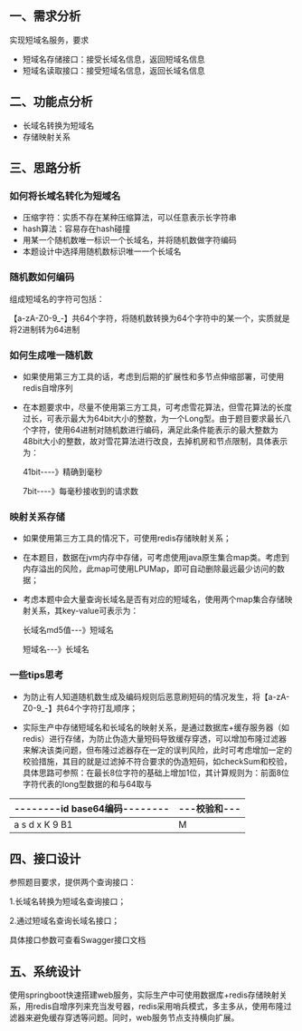 ## 一、需求分析

实现短域名服务，要求

- 短域名存储接口：接受长域名信息，返回短域名信息
- 短域名读取接口：接受短域名信息，返回长域名信息

## 二、功能点分析

- 长域名转换为短域名
- 存储映射关系

## 三、思路分析

### 如何将长域名转化为短域名

- 压缩字符：实质不存在某种压缩算法，可以任意表示长字符串
- hash算法：容易存在hash碰撞
- 用某一个随机数唯一标识一个长域名，并将随机数做字符编码
- 本题设计中选择用随机数标识唯一一个长域名

### 随机数如何编码

组成短域名的字符可包括：

【a-zA-Z0-9_-】共64个字符，将随机数转换为64个字符中的某一个，实质就是将2进制转为64进制

### 如何生成唯一随机数

- 如果使用第三方工具的话，考虑到后期的扩展性和多节点伸缩部署，可使用redis自增序列

- 在本题要求中，尽量不使用第三方工具，可考虑雪花算法，但雪花算法的长度过长，可表示最大为64bit大小的整数，为一个Long型。由于题目要求最长八个字符，使用64进制对随机数进行编码，满足此条件能表示的最大整数为48bit大小的整数，故对雪花算法进行改良，去掉机房和节点限制，具体表示为：

  41bit----》精确到毫秒

  7bit----》每毫秒接收到的请求数

### 映射关系存储

- 如果使用第三方工具的情况下，可使用redis存储映射关系；

- 在本题目，数据在jvm内存中存储，可考虑使用java原生集合map类。考虑到内存溢出的风险，此map可使用LPUMap，即可自动删除最远最少访问的数据；

- 考虑本题中会大量查询长域名是否有对应的短域名，使用两个map集合存储映射关系，其key-value可表示为：

  长域名md5值---》短域名

  短域名---》长域名

### 一些tips思考

- 为防止有人知道随机数生成及编码规则后恶意刷短码的情况发生，将【a-zA-Z0-9_-】共64个字符打乱顺序；

- 实际生产中存储短域名和长域名的映射关系，是通过数据库+缓存服务器（如redis）进行存储，为防止伪造大量短码导致缓存穿透，可以增加布隆过滤器来解决该类问题，但布隆过滤器存在一定的误判风险，此时可考虑增加一定的校验措施，其目的就是过滤掉不符合要求的伪造短码，如checkSum和校验，具体思路可参照：在最长8位字符的基础上增加1位，其计算规则为：前面8位字符代表的long型数据的和与64取与

| --------id base64编码-------- | ---校验和--- |
| ----------------------------- | ------------ |
| a s d x K 9 B1                | M            |

<!--注：在本题的代码示例中，考虑到字符长度限制及能够表示的最大整数，并未增加一位做和校验-->

## 四、接口设计

参照题目要求，提供两个查询接口：

1.长域名转换为短域名查询接口；

2.通过短域名查询长域名接口；

具体接口参数可查看Swagger接口文档

## 五、系统设计

使用springboot快速搭建web服务，实际生产中可使用数据库+redis存储映射关系，用redis自增序列来充当发号器，redis采用哨兵模式，多主多从，使用布隆过滤器来避免缓存穿透等问题。同时，web服务节点支持横向扩展。



